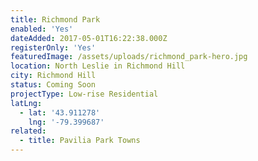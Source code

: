 ```yaml
---
title: Richmond Park
enabled: 'Yes'
dateAdded: 2017-05-01T16:22:38.000Z
registerOnly: 'Yes'
featuredImage: /assets/uploads/richmond_park-hero.jpg
location: North Leslie in Richmond Hill
city: Richmond Hill
status: Coming Soon
projectType: Low-rise Residential
latLng:
  - lat: '43.911278'
    lng: '-79.399687'
related:
  - title: Pavilia Park Towns
---
```


